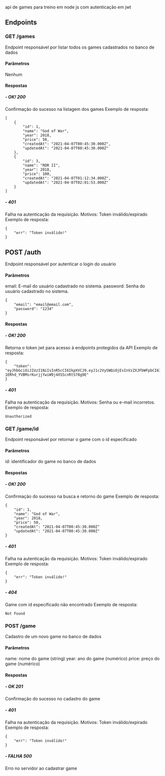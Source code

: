 api de games para treino em node js com autenticação em jwt

## Endpoints
### GET /games
Endpoint responsável por listar todos os games cadastrados no banco de dados
#### Parâmetros
Nenhum
#### Respostas
##### - OK! 200
Confirmação do sucesso na listagem dos games
Exemplo de resposta:
```
[
    {
        "id": 1,
        "name": "God of War",
        "year": 2018,
        "price": 50,
        "createdAt": "2021-04-07T00:45:30.000Z",
        "updatedAt": "2021-04-07T00:45:30.000Z"
    },
    {
        "id": 3,
        "name": "RDR II",
        "year": 2018,
        "price": 100,
        "createdAt": "2021-04-07T01:12:34.000Z",
        "updatedAt": "2021-04-07T02:01:53.000Z"
    }
]
```
##### - 401
Falha na autenticação da requisição. Motivos: Token inválido/expirado
Exemplo de resposta:
```
{
    "err": "Token inválido!"
}
```

## POST /auth
Endpoint responsável por autenticar o login do usuário
#### Parâmetros
email: E-mail do usuário cadastrado no sistema.
password: Senha do usuário cadastrado no sistema.
```
{
    "email": "email@email.com",
    "password": "1234"
}
```
#### Respostas
##### - OK! 200
Retorna o token jwt para acesso à endpoints protegidos da API
Exemplo de resposta:
```
{
    "token": "eyJhbGciOiJIUzI1NiIsInR5cCI6IkpXVCJ9.eyJ1c2VySWQiOjEsInVzZXJFbWFpbCI6ImRpZWdvX3NvdXNhLnNAb3V0bG9vay5jb20iLCJpYXQiOjE2MTc5MjQwNzIsImV4cCI6MTYxODAxMDQ3Mn0.gSagy-1ERhd_YVBMsrKurjjYwiW9j4XSScnRtS78g9E"
}
```
##### - 401
Falha na autenticação da requisição. Motivos: Senha ou e-mail incorretos.
Exemplo de resposta:
```
Unauthorized
```

### GET /game/id
Endpoint responsável por retornar o game com o id especificado
#### Parâmetros
id: identificador do game no banco de dados
#### Respostas
##### - OK! 200
Confirmação do sucesso na busca e retorno do game
Exemplo de resposta:
```
{
    "id": 1,
    "name": "God of War",
    "year": 2018,
    "price": 50,
    "createdAt": "2021-04-07T00:45:30.000Z"
    "updatedAt": "2021-04-07T00:45:30.000Z"
}
```
##### - 401
Falha na autenticação da requisição. Motivos: Token inválido/expirado
Exemplo de resposta:
```
{
    "err": "Token inválido!"
}
```

##### - 404
Game com id especificado não encontrado
Exemplo de resposta:
```
Not Found
```

### POST /game
Cadastro de um novo game no banco de dados
#### Parâmetros
name: nome do game (string)
year: ano do game (numérico)
price: preço do game (numérico)
#### Respostas
##### - OK 201
Confirmação do sucesso no cadastro do game
##### - 401
Falha na autenticação da requisição. Motivos: Token inválido/expirado
Exemplo de resposta:
```
{
    "err": "Token inválido!"
}
```

##### - FALHA 500
Erro no servidor ao cadastrar game
